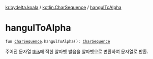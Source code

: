 [kr.bydelta.koala](../index.md) / [kotlin.CharSequence](index.md) / [hangulToAlpha](./hangul-to-alpha.md)

# hangulToAlpha

`fun `[`CharSequence`](https://kotlinlang.org/api/latest/jvm/stdlib/kotlin/-char-sequence/index.html)`.hangulToAlpha(): `[`CharSequence`](https://kotlinlang.org/api/latest/jvm/stdlib/kotlin/-char-sequence/index.html)

주어진 문자열 [this](hangul-to-alpha/-this-.md)에 적힌 알파벳 발음을 알파벳으로 변환하여 문자열로 반환.

